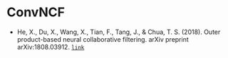 # ConvNCF

- He, X., Du, X., Wang, X., Tian, F., Tang, J., & Chua, T. S. (2018). Outer product-based neural collaborative filtering. arXiv preprint arXiv:1808.03912. [`link`](https://doi.org/10.48550/arXiv.1808.03912)
